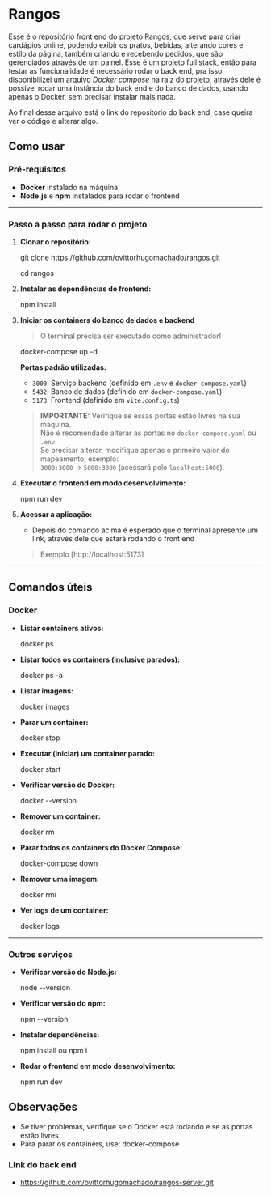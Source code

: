 # Rangos
Esse é o repositório front end do projeto Rangos, que serve para criar cardápios online, podendo exibir os pratos, bebidas, alterando cores e estilo da página, também criando e recebendo pedidos, que são gerenciados através de um painel. Esse é um projeto full stack, então para testar as funcionalidade é necessário rodar o back end, pra isso disponibilizei um arquivo *Docker compose* na raiz do projeto, através dele é possível rodar uma instância do back end e do banco de dados, usando apenas o Docker, sem precisar instalar mais nada.

Ao final desse arquivo está o link do repositório do back end, case queira ver o código e alterar algo.

## Como usar

### Pré-requisitos

- **Docker** instalado na máquina
- **Node.js** e **npm** instalados para rodar o frontend

---

### Passo a passo para rodar o projeto

1. **Clonar o repositório:**

   git clone https://github.com/ovittorhugomachado/rangos.git

   cd rangos


2. **Instalar as dependências do frontend:**

   npm install


3. **Iniciar os containers do banco de dados e backend**
   > O terminal precisa ser executado como administrador!

   docker-compose up -d


   **Portas padrão utilizadas:**
   - `3000`: Serviço backend (definido em `.env` e `docker-compose.yaml`)
   - `5432`: Banco de dados (definido em `docker-compose.yaml`)
   - `5173`: Frontend (definido em `vite.config.ts`)

   > **IMPORTANTE:** Verifique se essas portas estão livres na sua máquina.  
   > Não é recomendado alterar as portas no `docker-compose.yaml` ou `.env`.  
   > Se precisar alterar, modifique apenas o primeiro valor do mapeamento, exemplo:  
   > `3000:3000` → `5000:3000` (acessará pelo `localhost:5000`).

4. **Executar o frontend em modo desenvolvimento:**

   npm run dev


5. **Acessar a aplicação:**
   - Depois do comando acima é esperado que o terminal apresente um link, através dele que estará rodando o front end 
   > Exemplo [http://localhost:5173]

---

## Comandos úteis

### Docker

- **Listar containers ativos:**

  docker ps


- **Listar todos os containers (inclusive parados):**

  docker ps -a


- **Listar imagens:**

  docker images


- **Parar um container:**

  docker stop <nome-ou-id-do-container>


- **Executar (iniciar) um container parado:**

  docker start <nome-ou-id-do-container>


- **Verificar versão do Docker:**

  docker --version


- **Remover um container:**

  docker rm <nome-ou-id-do-container>


- **Parar todos os containers do Docker Compose:**
  
  docker-compose down


- **Remover uma imagem:**

  docker rmi <nome-ou-id-da-imagem>


- **Ver logs de um container:**

  docker logs <nome-ou-id-do-container>


---

### Outros serviços

- **Verificar versão do Node.js:**

  node --version


- **Verificar versão do npm:**

  npm --version


- **Instalar dependências:**

  npm install ou npm i


- **Rodar o frontend em modo desenvolvimento:**

  npm run dev



## Observações

- Se tiver problemas, verifique se o Docker está rodando e se as portas estão livres.
- Para parar os containers, use:
  docker-compose

### Link do back end
- https://github.com/ovittorhugomachado/rangos-server.git